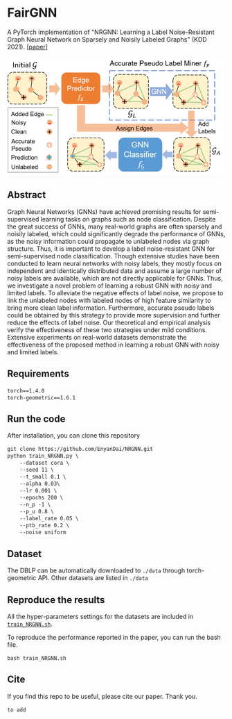 # FairGNN 

A PyTorch implementation of "NRGNN: Learning a Label Noise-Resistant Graph Neural Network on Sparsely and Noisily Labeled Graphs" (KDD 2021). [[paper]]()


<div align=center><img src="https://github.com/EnyanDai/NRGNN/blob/main/Framework.png" width="700"/></div>

## Abstract 
Graph Neural Networks (GNNs) have achieved promising results for semi-supervised learning tasks on graphs such as node classification. Despite the great success of GNNs, many real-world graphs are often sparsely and noisily labeled, which could significantly degrade the performance of GNNs, as the noisy information could propagate to unlabeled nodes via graph structure. Thus, it is important to develop a label noise-resistant GNN for semi-supervised node classification. Though extensive studies have been conducted to learn neural networks with noisy labels, they mostly focus on independent and identically distributed data and assume a large number of noisy labels are available, which are not directly applicable for GNNs. Thus, we investigate a novel problem of learning a robust GNN with noisy and limited labels. To alleviate the negative effects of label noise, we propose to link the unlabeled nodes with labeled nodes of high feature similarity to bring more clean label information. Furthermore, accurate pseudo labels could be obtained by this strategy to provide more supervision and further reduce the effects of label noise. Our theoretical and empirical analysis verify the effectiveness of these two strategies under mild conditions. Extensive experiments on real-world datasets demonstrate the effectiveness of the proposed method in learning a robust GNN with noisy and limited labels.

## Requirements

```
torch==1.4.0
torch-geometric==1.6.1
```

## Run the code
After installation, you can clone this repository
```
git clone https://github.com/EnyanDai/NRGNN.git
python train_NRGNN.py \
    --dataset cora \
    --seed 11 \
    --t_small 0.1 \
    --alpha 0.03\
    --lr 0.001 \
    --epochs 200 \
    --n_p -1 \
    --p_u 0.8 \
    --label_rate 0.05 \
    --ptb_rate 0.2 \
    --noise uniform
```
## Dataset
The DBLP can be automatically downloaded to `./data` through torch-geometric API. Other datasets are listed in `./data`

## Reproduce the results
All the hyper-parameters settings for the datasets are included in [`train_NRGNN.sh`](https://github.com/EnyanDai/NRGNN/tree/main/train_NRGNN.sh).

To reproduce the performance reported in the paper, you can run the bash file.
```
bash train_NRGNN.sh
```


## Cite

If you find this repo to be useful, please cite our paper. Thank you.
```
to add
```